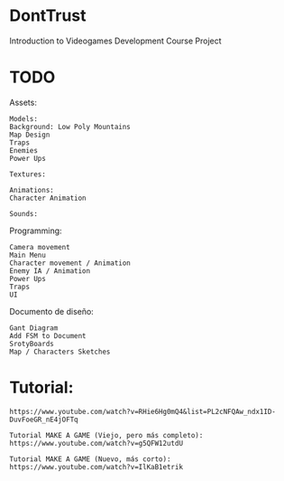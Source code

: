 # DontTrust
Introduction to Videogames Development Course Project

# TODO

Assets:

	Models:
  	Background: Low Poly Mountains
  	Map Design
  	Traps
  	Enemies
  	Power Ups
    
	Textures:
    
	Animations:
  	Character Animation

	Sounds:

Programming:

	Camera movement
	Main Menu
	Character movement / Animation
	Enemy IA / Animation
	Power Ups
	Traps
	UI
  
  
 Documento de diseño:
 
	Gant Diagram
	Add FSM to Document
	SrotyBoards
	Map / Characters Sketches
	
# Tutorial:

	https://www.youtube.com/watch?v=RHie6Hg0mQ4&list=PL2cNFQAw_ndx1ID-DuvFoeGR_nE4jOFTq
	
	Tutorial MAKE A GAME (Viejo, pero más completo):
	https://www.youtube.com/watch?v=g5QFW12utdU
	
	Tutorial MAKE A GAME (Nuevo, más corto):
	https://www.youtube.com/watch?v=IlKaB1etrik

